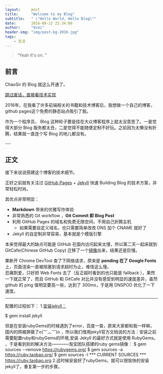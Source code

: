 ```yaml
---
layout:     post
title:      "Welcome to my Blog"
subtitle:   " \"Hello World, Hello Blog\""
date:       2016-08-22 22:34:00
author:     "dcmi"
header-img: "img/post-bg-2016.jpg"
tags:
    - 生活
---
```


> “Yeah It's on. ”


## 前言

ChaoSir 的 Blog 就这么开通了。

[跳过废话，直接看技术实现 ](#build)



2016年，在我看了许多前端相关的书籍和技术博客后，我想做一个自己的博客，github pages这个免费的静态站点吸引了我。


作为一个程序员， Blog 这种轮子要是挂在大众博客程序上就太没意思了。一是觉得大部分 Blog 服务都太丑，二是觉得不能随便定制不好玩。之前因为太懒没有折腾，结果就一直连个写 Blog 的地儿都没有。


<p id = "build"></p>
---

## 正文

接下来说说搭建这个博客的技术细节。  

正好之前就有关注过 [GitHub Pages](https://pages.github.com/) + [Jekyll](http://jekyllrb.com/) 快速 Building Blog 的技术方案，非常轻松时尚。

其优点非常明显：

* **Markdown** 带来的优雅写作体验
* 非常熟悉的 Git workflow ，**Git Commit 即 Blog Post**
* 利用 GitHub Pages 的域名和免费无限空间，不用自己折腾主机
	* 如果需要自定义域名，也只需要简单改改 DNS 加个 CNAME 就好了
* Jekyll 的自定制非常容易，基本就是个模版引擎


本来觉得最大的缺点可能是 GitHub 在国内访问起来太慢，所以第二天一起床就到 GitCafe(Chinese GitHub Copy) 迁移了一个[镜像](http://huxpro.gitcafe.io)出来，结果还是巨慢。

果断开 Chrome DevTool 查了下网络请求，原来是 **pending 在了 Google Fonts** 上，页面渲染一直被阻塞到请求超时为止，难怪这么慢。  
忍痛割爱，只好把 Web Fonts 去了（反正超时看到的也只能是 fallback ），果然一下就正常了，而且 GitHub 和 GitCafe 对比并没有感受到明显的速度差异，虽然 github 的 ping 值明显要高一些，达到了 300ms，于是用 DNSPOD 优化了一下速度。



---

配置的过程如下：
 1.[安装jekyll：](http://jekyllrb.com/)

 $ gem install jekyll
 
 但是在安装rubyGems的时候遇到了error，百度一查，原来大家都和我一样嘛，国内的网被屏蔽了o(︶︿︶)o ，所以我们借用jekyll官方文档说的方法：安装之前需要配置ruby和rubyGems的环境,安装 Jekyll 的最好方式就是使用 RubyGems。
 ，于是看到别的解决方法————淘宝团队搭建的ruby gems镜像：
   $ gem sources --remove https://rubygems.org/
   $ gem sources -a https://ruby.taobao.org/
   $ gem sources -l
	  *** CURRENT SOURCES ***
	  https://ruby.taobao.org
 2.这时候安装好了rubyGems，就可以很愉快的安装jekyll了，重复第一步的步骤。





